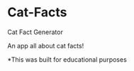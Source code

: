 # Cat-Facts
Cat Fact Generator

An app all about cat facts!

*This was built for educational purposes
